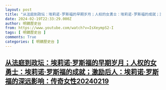 ```yaml
---
layout: post
title: "从法庭到政坛：埃莉诺·罗斯福的早期岁月；人权的女勇士：埃莉诺·罗斯福的成就；激励后人：埃莉诺·罗斯福的深远影响：传奇女性20240219"
date: 2024-02-19T22:33:29.000Z
author: 明鏡歷史台
from: https://www.youtube.com/watch?v=IsXeympS2-I
tags: [ 明鏡歷史台 ]
comments: True
categories: [ 明鏡歷史台 ]
---
```

<!--1708382009000-->
[从法庭到政坛：埃莉诺·罗斯福的早期岁月；人权的女勇士：埃莉诺·罗斯福的成就；激励后人：埃莉诺·罗斯福的深远影响：传奇女性20240219](https://www.youtube.com/watch?v=IsXeympS2-I)
------

<div>

</div>
